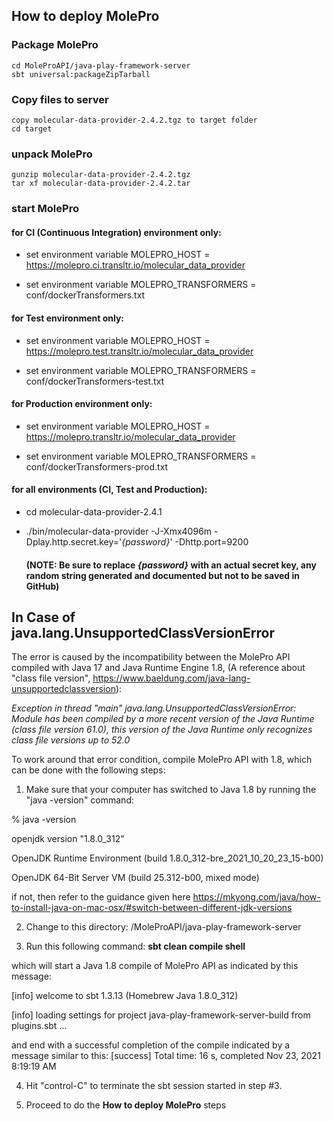 ## How to deploy MolePro

### Package MolePro

```
cd MoleProAPI/java-play-framework-server
sbt universal:packageZipTarball
```

### Copy files to server
```
copy molecular-data-provider-2.4.2.tgz to target folder
cd target
```

### unpack MolePro

```
gunzip molecular-data-provider-2.4.2.tgz
tar xf molecular-data-provider-2.4.2.tar
```

### start MolePro

#### for CI (Continuous Integration) environment only:
* set environment variable MOLEPRO_HOST = https://molepro.ci.transltr.io/molecular_data_provider

* set environment variable MOLEPRO_TRANSFORMERS = conf/dockerTransformers.txt

#### for Test environment only:
* set environment variable MOLEPRO_HOST = https://molepro.test.transltr.io/molecular_data_provider

* set environment variable MOLEPRO_TRANSFORMERS = conf/dockerTransformers-test.txt

#### for Production environment only:
* set environment variable MOLEPRO_HOST = https://molepro.transltr.io/molecular_data_provider

* set environment variable MOLEPRO_TRANSFORMERS = conf/dockerTransformers-prod.txt

#### for all environments (CI, Test and Production):
* cd molecular-data-provider-2.4.1

* ./bin/molecular-data-provider -J-Xmx4096m -Dplay.http.secret.key='_{password}_' -Dhttp.port=9200
 
   #### (NOTE: Be sure to replace _{password}_ with an actual secret key, any random string generated and documented but not to be saved in GitHub)






## In Case of java.lang.UnsupportedClassVersionError

The error is caused by the incompatibility between the MolePro API compiled with Java 17 and Java Runtime Engine 1.8, (A reference about "class file version",  https://www.baeldung.com/java-lang-unsupportedclassversion):

_Exception in thread "main" java.lang.UnsupportedClassVersionError: Module has been compiled by a more recent version of the Java Runtime (class file version 61.0), this version of the Java Runtime only recognizes class file versions up to 52.0_



To work around that error condition, compile MolePro API with 1.8, which can be done with the following steps:



1. Make sure that your computer has switched to Java 1.8 by running the "java -version" command:

% java -version

openjdk version "1.8.0_312"

OpenJDK Runtime Environment (build 1.8.0_312-bre_2021_10_20_23_15-b00)

OpenJDK 64-Bit Server VM (build 25.312-b00, mixed mode)



if not, then refer to the guidance given here https://mkyong.com/java/how-to-install-java-on-mac-osx/#switch-between-different-jdk-versions



2.  Change to this directory: /MoleProAPI/java-play-framework-server



3.  Run this following command:
**sbt clean compile shell**

which will start a Java 1.8 compile of MolePro API as indicated by this message: 

[info] welcome to sbt 1.3.13 (Homebrew Java 1.8.0_312)

[info] loading settings for project java-play-framework-server-build from plugins.sbt ...




and end with a successful completion of the compile indicated by a message similar to this:
 [success] Total time: 16 s, completed Nov 23, 2021 8:19:19 AM



4.  Hit "control-C" to terminate the sbt session started in step #3.

5.  Proceed to do the **How to deploy MolePro** steps 
